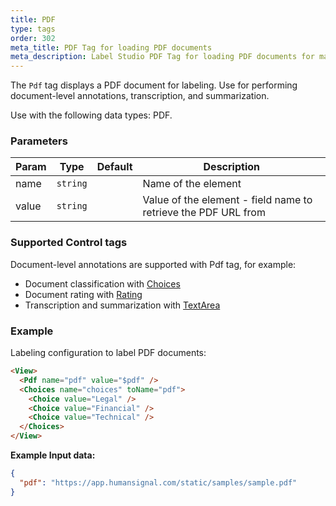 ```yaml
---
title: PDF
type: tags
order: 302
meta_title: PDF Tag for loading PDF documents
meta_description: Label Studio PDF Tag for loading PDF documents for machine learning and data science projects.
---
```


The `Pdf` tag displays a PDF document for labeling. Use for performing document-level annotations, transcription, and summarization.

Use with the following data types: PDF.

### Parameters

| Param | Type | Default | Description |
| --- | --- | --- | --- |
| name | <code>string</code> |  | Name of the element |
| value | <code>string</code> |  | Value of the element - field name to retrieve the PDF URL from |

### Supported Control tags
Document-level annotations are supported with Pdf tag, for example:

- Document classification with [Choices](/tags/choices.html)
- Document rating with [Rating](/tags/rating.html)
- Transcription and summarization with [TextArea](/tags/textarea.html)

### Example

Labeling configuration to label PDF documents:

```html
<View>
  <Pdf name="pdf" value="$pdf" />
  <Choices name="choices" toName="pdf">
    <Choice value="Legal" />
    <Choice value="Financial" />
    <Choice value="Technical" />
  </Choices>
</View>
```

**Example Input data:**

```json
{
  "pdf": "https://app.humansignal.com/static/samples/sample.pdf"
}
```

